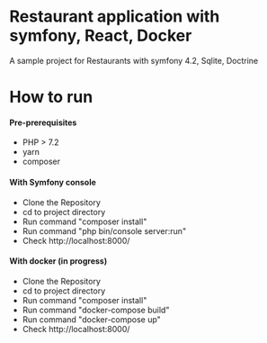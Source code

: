 Restaurant application with symfony, React, Docker
=======

A sample project for Restaurants with symfony 4.2, Sqlite, Doctrine

# How to run
#### Pre-prerequisites
* PHP > 7.2
* yarn
* composer

#### With Symfony console 

* Clone the Repository 
* cd to project directory
* Run command "composer install"
* Run command "php bin/console server:run"
* Check http://localhost:8000/

#### With docker (in progress)

* Clone the Repository 
* cd to project directory
* Run command "composer install"
* Run command "docker-compose build"
* Run command "docker-compose up"
* Check http://localhost:8000/